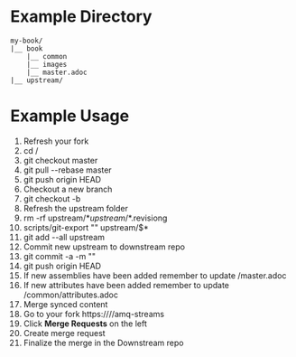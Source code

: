 # Example Directory #

```
my-book/
|__ book
    |__ common
    |__ images
    |__ master.adoc
|__ upstream/
```

# Example Usage #

1. Refresh your fork
  1. cd <DIRECTORY>/
  2. git checkout master
  3. git pull --rebase <REMOTE> master
  4. git push origin HEAD
2. Checkout a new branch
  1. git checkout -b <BRANCH NAME>
3. Refresh the upstream folder
  1. rm -rf upstream/$* upstream/$*.revisiong
  2. scripts/git-export "<GITHUB REPOSITORY>" <BRANCH> upstream/$*
  3. git add --all upstream
4. Commit new upstream to downstream repo
  1. git commit -a -m "<COMMIT MESSAGE>"
  2. git push origin HEAD
5. If new assemblies have been added remember to update <DIRECTORY>/master.adoc
6. If new attributes have been added remember to update <DIRECTORY>/common/attributes.adoc
7. Merge synced content
  1. Go to your fork https://<GITLAB URL>/<username>/amq-streams
  2. Click __Merge Requests__ on the left
  3. Create merge request
  4. Finalize the merge in the Downstream repo
